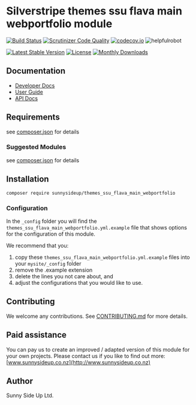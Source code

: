 # Silverstripe themes ssu flava main webportfolio module
[![Build Status](https://travis-ci.org/sunnysideup/silverstripe-themes_ssu_flava_main_webportfolio.svg?branch=master)](https://travis-ci.org/sunnysideup/silverstripe-themes_ssu_flava_main_webportfolio)
[![Scrutinizer Code Quality](https://scrutinizer-ci.com/g/sunnysideup/silverstripe-themes_ssu_flava_main_webportfolio/badges/quality-score.png?b=master)](https://scrutinizer-ci.com/g/sunnysideup/silverstripe-themes_ssu_flava_main_webportfolio/?branch=master)
[![codecov.io](https://codecov.io/github/sunnysideup/silverstripe-themes_ssu_flava_main_webportfolio/coverage.svg?branch=master)](https://codecov.io/github/sunnysideup/silverstripe-themes_ssu_flava_main_webportfolio?branch=master)
![helpfulrobot](https://helpfulrobot.io/sunnysideup/themes_ssu_flava_main_webportfolio/badge)

[![Latest Stable Version](https://poser.pugx.org/sunnysideup/themes_ssu_flava_main_webportfolio/version)](https://packagist.org/packages/sunnysideup/themes_ssu_flava_main_webportfolio)
[![License](https://poser.pugx.org/sunnysideup/themes_ssu_flava_main_webportfolio/license)](https://packagist.org/packages/sunnysideup/themes_ssu_flava_main_webportfolio)
[![Monthly Downloads](https://poser.pugx.org/sunnysideup/themes_ssu_flava_main_webportfolio/d/monthly)](https://packagist.org/packages/sunnysideup/themes_ssu_flava_main_webportfolio)


## Documentation



 * [Developer Docs](docs/en/INDEX.md)
 * [User Guide](docs/en/userguide.md)
 * [API Docs](http://docs.ssmods.com/sunnysideup/themes_ssu_flava_main_webportfolio/classes.xhtml)

## Requirements



see [composer.json](composer.json) for details

### Suggested Modules



see [composer.json](composer.json) for details


## Installation


```
composer require sunnysideup/themes_ssu_flava_main_webportfolio
```

### Configuration



In the `_config` folder you will find the `themes_ssu_flava_main_webportfolio.yml.example`
file that shows options for the configuration of this module.

We recommend that you:

  1. copy these `themes_ssu_flava_main_webportfolio.yml.example` files into your
`mysite/_config` folder
  2. remove the .example extension
  3. delete the lines you not care about, and
  4. adjust the configurations that you would like to use.


## Contributing



We welcome any contributions. See [CONTRIBUTING.md](CONTRIBUTING.md) for more details.

## Paid assistance



You can pay us to create an improved / adapted version of this module for your own projects.  Please contact us if you like to find out more: [www.sunnysideup.co.nz](http://www.sunnysideup.co.nz)

## Author



Sunny Side Up Ltd.

